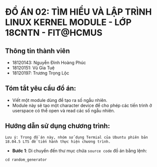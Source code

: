# ĐỒ ÁN 02: TÌM HIỂU VÀ LẬP TRÌNH LINUX KERNEL MODULE - LỚP 18CNTN - FIT@HCMUS
## Thông tin thành viên
- 18120143: Nguyễn Đình Hoàng Phúc
- 18120151: Vũ Gia Tuệ
- 18120197: Trương Trọng Lộc
## Tóm tắt yêu cầu đồ án:
- Viết một module dùng để tạo ra số ngẫu nhiên. 
- Module này sẽ tạo một character device để cho phép các tiến trình ở userspace có thể open và read các số ngẫu nhiên.
## Hướng dẫn sử dụng chương trình: 
```Lưu ý: Trong đồ án này, nhóm sử dụng Termial của Ubuntu phiên bản 18.04.5 LTS để tiến hành thực hiện chương trình.```
- **Bước 1**: Di chuyển đến thư mục chứa ```source code``` đồ án bằng lệnh:
```terminal
cd random_generator
```

